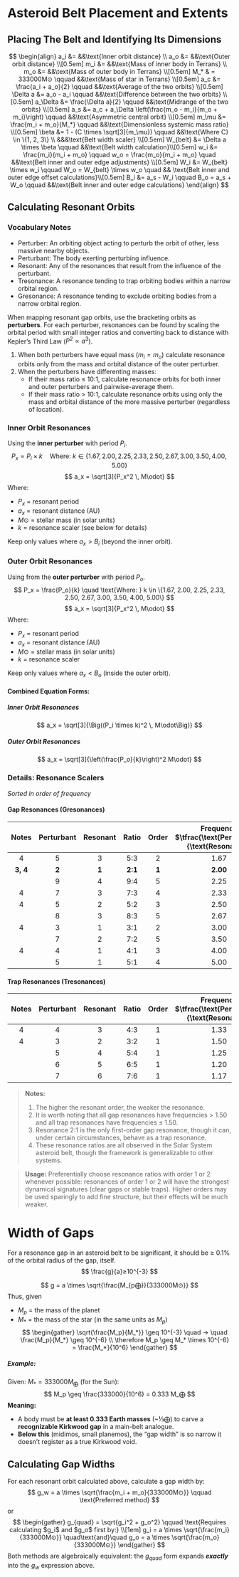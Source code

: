 # Asteroid Belt Placement and Extents

## Placing The Belt and Identifying Its Dimensions

$$
\begin{align}
a_i &= &&\text{Inner orbit distance} \\
a_o &= &&\text{Outer orbit distance} \\[0.5em]
m_i &= &&\text{Mass of inner body in Terrans} \\
m_o &= &&\text{Mass of outer body in Terrans} \\[0.5em]
M_* & = 333000M⊙ \qquad &&\text{Mass of star in Terrans} \\[0.5em]
a_c &= \frac{a_i + a_o}{2} \qquad &&\text{Average of the two orbits} \\[0.5em]
\Delta a &= a_o - a_i \qquad &&\text{Difference between the two orbits} \\[0.5em]
a_\Delta &= \frac{\Delta a}{2} \qquad &&\text{Midrange of the two orbits} \\[0.5em] 
a_s &= a_c + a_\Delta \left(\frac{m_o - m_i}{m_o + m_i}\right) \qquad &&\text{Asymmetric central orbit} \\[0.5em]
m_\mu &= \frac{m_i + m_o}{M_*} \qquad &&\text{Dimensionless systemic mass ratio} \\[0.5em]
\beta &= 1 - (C \times \sqrt[3]{m_\mu}) \qquad &&\text{Where C} \in \{1, 2, 3\} \\
&&&\text{Belt width scaler} \\[0.5em]
W_{belt} &= \Delta a \times \beta \qquad &&\text{Belt width calculation}\\[0.5em]
w_i &= \frac{m_i}{m_i + m_o} \qquad w_o = \frac{m_o}{m_i + m_o} \quad &&\text{Belt inner and outer edge adjustments} \\[0.5em]
W_i &= W_{belt} \times w_i \qquad W_o = W_{belt} \times w_o \quad && \text{Belt inner and outer edge offset calculations}\\[0.5em]
B_i &= a_s - W_i \qquad B_o = a_s + W_o \qquad &&\text{Belt inner and outer edge calculations}
\end{align}
$$

## Calculating Resonant Orbits  
### Vocabulary Notes
- Perturber: An orbiting object acting to perturb the orbit of other, less massive nearby objects.
- Perturbant: The body exerting perturbing influence.
- Resonant: Any of the resonances that result from the influence of the perturbant.
- Tresonance: A resonance tending to trap orbiting bodies within a narrow orbital region.
- Gresonance: A resonance tending to exclude orbiting bodies from a narrow orbital region.

When mapping resonant gap orbits, use the bracketing orbits as **perturbers**. For each perturber, resonances can be found by scaling the orbital period with small integer ratios and converting back to distance with Kepler’s Third Law ($P^2 \propto a^3$).

1. When both perturbers have equal mass ($m_i = m_o$) calculate resonance orbits only from the mass and orbital distance of the outer perturber.
2. When the perturbers have differenting masses:
	- If their mass ratio ≤ 10:1, calculate resonance orbits for both inner and outer perturbers and pairwise-average them.
	- If their mass ratio > 10:1, calculate resonance orbits using only the mass and orbital distance of the more massive perturber (regardless of location).
### Inner Orbit Resonances
Using the **inner perturber** with period $P_i$.  
$$
P_x = P_i \times k \quad \text{Where: } k \in \{1.67, 2.00, 2.25, 2.33, 2.50, 2.67, 3.00, 3.50, 4.00, 5.00\}
$$$$
a_x = \sqrt[3]{P_x^2 \, M\odot}
$$ 
Where:
- $P_x$ = resonant period  
- $a_x$ = resonant distance (AU)  
- $M\odot$ = stellar mass (in solar units)  
- $k$ = resonance scaler (see below for details)  

Keep only values where $a_x > B_i$ (beyond the inner orbit).  
### Outer Orbit Resonances
Using from the **outer perturber** with period $P_o$.  
$$
P_x = \frac{P_o}{k} \quad \text{Where: } k \in \{1.67, 2.00, 2.25, 2.33, 2.50, 2.67, 3.00, 3.50, 4.00, 5.00\}
$$$$
a_x = \sqrt[3]{P_x^2 \, M\odot}
$$Where:
- $P_x$ = resonant period  
- $a_x$ = resonant distance (AU)  
- $M\odot$ = stellar mass (in solar units)  
- $k$ = resonance scaler  

Keep only values where $a_x < B_o$ (inside the outer orbit).  
#### Combined Equation Forms:

##### Inner Orbit Resonances
$$
a_x = \sqrt[3]{\Big((P_i \times k)^2 \, M\odot\Big)}
$$
##### Outer Orbit Resonances
$$
a_x = \sqrt[3]{\left(\frac{P_o}{k}\right)^2 M\odot}
$$
### Details: Resonance Scalers
*Sorted in order of frequency*
#### Gap Resonances (Gresonances)

|  Notes   | Perturbant | Resonant |  Ratio  | Order | Frequency<br>$\tfrac{\text{Perturbant}}{\text{Resonant}}$ |
| :------: | :--------: | :------: | :-----: | :---: | :-------------------------------------------------------: |
|    4     |     5      |    3     |   5:3   |   2   |                           1.67                            |
| **3, 4** |   **2**    |  **1**   | **2:1** | **1** |                         **2.00**                          |
|          |     9      |    4     |   9:4   |   5   |                           2.25                            |
|    4     |     7      |    3     |   7:3   |   4   |                           2.33                            |
|    4     |     5      |    2     |   5:2   |   3   |                           2.50                            |
|          |     8      |    3     |   8:3   |   5   |                           2.67                            |
|    4     |     3      |    1     |   3:1   |   2   |                           3.00                            |
|          |     7      |    2     |   7:2   |   5   |                           3.50                            |
|    4     |     4      |    1     |   4:1   |   3   |                           4.00                            |
|          |     5      |    1     |   5:1   |   4   |                           5.00                            |
#### Trap Resonances (Tresonances)

| Notes | Perturbant | Resonant | Ratio | Order | Frequency<br>$\tfrac{\text{Perturbant}}{\text{Resonant}}$ |
| :---: | :--------: | :------: | :---: | :---: | :-------------------------------------------------------: |
|   4   | 4          | 3        | 4:3   | 1     |                           1.33                            |
|   4   | 3          | 2        | 3:2   | 1     |                           1.50                            |
|       | 5          | 4        | 5:4   | 1     |                           1.25                            |
|       | 6          | 5        | 6:5   | 1     |                           1.20                            |
|       | 7          | 6        | 7:6   | 1     |                           1.17                            |

> **Notes:**
> 1. The higher the resonant order, the weaker the resonance.
> 2. It is worth noting that all gap resonances have frequencies > 1.50 and all trap resonances have frequencies ≤ 1.50.
> 3. Resonance 2:1 is the only first-order gap resonance, though it can, under certain circumstances, behave as a trap resonance.
> 4. These resonance ratios are all observed in the Solar System asteroid belt, though the framework is generalizable to other systems.

>**Usage:**
>Preferentially choose resonance ratios with order 1 or 2 whenever possible: resonances of order 1 or 2 will have the strongest dynamical signatures (clear gaps or stable traps). Higher orders may be used sparingly to add fine structure, but their effects will be much weaker.

# Width of Gaps
For a resonance gap in an asteroid belt to be significant, it should be ≥ 0.1% of the orbital radius of the gap, itself.
$$
\frac{g}{a}≥10^{-3}
$$


$$
g = a \times \sqrt{\frac{M_{p⨁}}{333000M⊙}}
$$
Thus, given
- $M_p$ = the mass of the planet
- $M_*$ = the mass of the star (in the same units as $M_p$)
$$
\begin{gather}
\sqrt{\frac{M_p}{M_*}} \geq 10^{-3} \quad → \quad \frac{M_p}{M_*} \geq 10^{-6}  \\ \therefore M_p \geq M_* \times 10^{-6} = \frac{M_*}{10^6}
\end{gather}
$$
##### Example:
Given: $M_* = 333000 M_⨁$ (for the Sun):
$$
M_p \geq \frac{333000}{10^6} = 0.333 M_⨁
$$
**Meaning:**
- A body must be **at least 0.333 Earth masses** (~⅓⨁) to carve a **recognizable Kirkwood gap** in a main-belt analogue.
- **Below this** (midimos, small planemos), the “gap width” is so narrow it doesn’t register as a true Kirkwood void.
## Calculating Gap Widths
For each resonant orbit calculated above, calculate a gap width by:
$$
g_w = a \times \sqrt{\frac{m_i + m_o}{333000M⊙}} \qquad \text{Preferred method}
$$
or
$$
\begin{gather}
g_{quad} = \sqrt{g_i^2 + g_o^2} \qquad \text{Requires calculating $g_i$ and $g_o$ first by:} \\[1em]
g_i = a \times \sqrt{\frac{m_i}{333000M⊙}} \quad\text{and}\quad g_o = a \times \sqrt{\frac{m_o}{333000M⊙}}
\end{gather}
$$
Both methods are algebraically equivalent: the $g_{quad}$ form expands ***exactly*** into the $g_w$ expression above.
